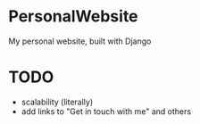 # PersonalWebsite
My personal website, built with Django

# TODO
- scalability (literally)
- add links to "Get in touch with me" and others